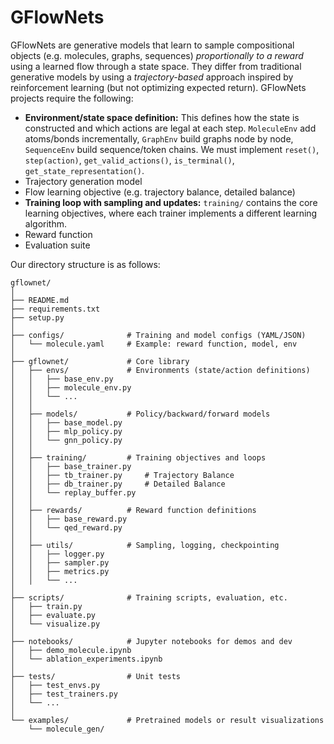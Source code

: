 # GFlowNets

GFlowNets are generative models that learn to sample compositional objects (e.g. molecules, graphs, sequences) _proportionally to a reward_ using a learned flow through a state space. They differ from traditional generative models by using a _trajectory-based_ approach inspired by reinforcement learning (but not optimizing expected return). GFlowNets projects require the following:

- **Environment/state space definition:** This defines how the state is constructed and which actions are legal at each step. `MoleculeEnv` add atoms/bonds incrementally, `GraphEnv` build graphs node by node, `SequenceEnv` build sequence/token chains. We must implement `reset()`, `step(action)`, `get_valid_actions()`, `is_terminal()`, `get_state_representation()`.
- Trajectory generation model
- Flow learning objective (e.g. trajectory balance, detailed balance)
- **Training loop with sampling and updates:** `training/` contains the core learning objectives, where each trainer implements a different learning algorithm. 
- Reward function
- Evaluation suite 

Our directory structure is as follows:
```
gflownet/
│
├── README.md
├── requirements.txt
├── setup.py
│
├── configs/              # Training and model configs (YAML/JSON)
│   └── molecule.yaml     # Example: reward function, model, env
│
├── gflownet/             # Core library
│   ├── envs/             # Environments (state/action definitions)
│   │   ├── base_env.py
│   │   ├── molecule_env.py
│   │   └── ...
│   │
│   ├── models/           # Policy/backward/forward models
│   │   ├── base_model.py
│   │   ├── mlp_policy.py
│   │   └── gnn_policy.py
│   │
│   ├── training/         # Training objectives and loops
│   │   ├── base_trainer.py
│   │   ├── tb_trainer.py     # Trajectory Balance
│   │   ├── db_trainer.py     # Detailed Balance
│   │   └── replay_buffer.py
│   │
│   ├── rewards/          # Reward function definitions
│   │   ├── base_reward.py
│   │   └── qed_reward.py
│   │
│   ├── utils/            # Sampling, logging, checkpointing
│   │   ├── logger.py
│   │   ├── sampler.py
│   │   ├── metrics.py
│   │   └── ...
│
├── scripts/              # Training scripts, evaluation, etc.
│   ├── train.py
│   ├── evaluate.py
│   └── visualize.py
│
├── notebooks/            # Jupyter notebooks for demos and dev
│   ├── demo_molecule.ipynb
│   └── ablation_experiments.ipynb
│
├── tests/                # Unit tests
│   ├── test_envs.py
│   ├── test_trainers.py
│   └── ...
│
└── examples/             # Pretrained models or result visualizations
    └── molecule_gen/
```
